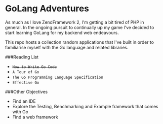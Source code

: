 # GoLang Adventures

As much as I love ZendFramework 2, I'm getting a bit tired of PHP in general. In the ongoing pursuit to continually up my game I've decided to start learning GoLang for my backend web endeavours.

This repo hosts a collection random applications that I've built in order to familiarise myself with the Go language and related libraries.


###Reading List

- <strike>`How to Write Go Code`</strike>
- `A Tour of Go`
- `The Go Programming Language Specification`
- `Effective Go`


###Other Objectives

- Find an IDE
- Explore the Testing, Benchmarking and Example framework that comes with Go
- Find a web framework

